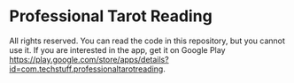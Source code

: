 # Professional Tarot Reading 

All rights reserved. You can read the code in this repository, but you cannot use it. If you are interested in the app, get it on Google Play https://play.google.com/store/apps/details?id=com.techstuff.professionaltarotreading.
